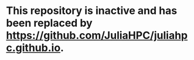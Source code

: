 # This repository is inactive and has been replaced by https://github.com/JuliaHPC/juliahpc.github.io.
